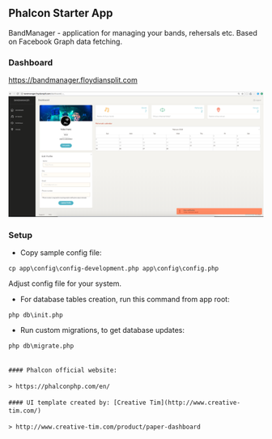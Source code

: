 ## Phalcon Starter App

BandManager - application for managing your bands, rehersals etc. 
Based on Facebook Graph data fetching.

### Dashboard

https://bandmanager.floydiansplit.com

![img](bandmanager.png)


### Setup

- Copy sample config file:

```
cp app\config\config-development.php app\config\config.php 
```
Adjust config file for your system.


- For database tables creation, run this command from app root:

```
php db\init.php
```

- Run custom migrations, to get database updates:

```
php db\migrate.php


#### Phalcon official website:

> https://phalconphp.com/en/

#### UI template created by: [Creative Tim](http://www.creative-tim.com/)

> http://www.creative-tim.com/product/paper-dashboard
